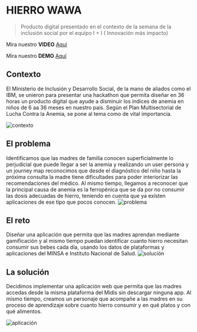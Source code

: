 # HIERRO WAWA
> Producto digital presentado en el contexto de la semana de la inclusión social por el equipo I + I ( Innovación más impacto)

Mira nuestro **VIDEO** [Aquí](https://www.youtube.com/watch?v=OXSi6c4M2XU)

Mira nuestro **DEMO** [Aquí](https://marvelapp.com/63cf84f/screen/49990285)

## Contexto
El Ministerio de Inclusión y Desarrollo Social, de la mano de aliados como el IBM, se unieron para presentar una hackathon que permita diseñar en 36 horas un producto digital que ayude a disminuir los índices de anemia en niños de 6 aa 36 meses en nuestro país. Según el Plan Multisectorial de Lucha Contra la Anemia, se pone al tema como de vital importancia.

![contexto](https://fotos.subefotos.com/f125f21507691b25380724e763e3c29ao.png)

## El problema
Identificamos que las madres de familia conocen superficialmente lo perjudicial que puede llegar a ser la anemia y realizando un user persona y un journey map reconocimos que desde el diagnóstico del niño hasta la próxima consulta la madre tiene dificultades para poder interiorizar las recomendaciones del médico. Al mismo tiempo, llegamos a reconocer que la principal causa de anemia es la ferropénica que se da por no consumir las dosis adecuadas de hierro, teniendo en cuenta que ya existen aplicaciones de ese tipo que pocos conocen.
![problema](https://fotos.subefotos.com/4b49d97f8dca6fe1b3f22859dd4caeeao.png)

## El reto
Diseñar una aplicación que permita que las madres aprendan mediante gamificación y al mismo tiempo puedan identificar cuanto hierro necesitan consumir sus bebes cada día, usando los datos de plataformas y aplicaciones del MINSA e Instituto Nacional de Salud.
![solución](https://fotos.subefotos.com/9ba55385d2ddcd7d31d54471b9f2cb9do.png)

## La solución

Decidimos implementar una aplicación web que permita que las madres accedas desde la misma plataforma del Midis sin descargar ninguna app. Al mismo tiempo, creamos un personaje que acompañe a las madres en su proceso de aprendizaje sobre cuanto hierro consumir y en qué platos y con qué alimentos.

![aplicación](https://fotos.subefotos.com/4ac36e30fda95d574f5efd9df5291824o.png)
